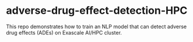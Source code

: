 # adverse-drug-effect-detection-HPC
This repo demonstrates how to train an NLP model that can detect adverse drug effects (ADEs) on Exascale AI/HPC cluster. 
